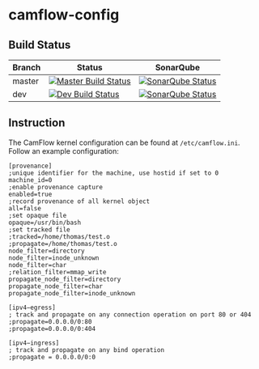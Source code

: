 # camflow-config

## Build Status

| Branch | Status                                                                                  | SonarQube |
|--------|-----------------------------------------------------------------------------------------|-----------|
| master | [![Master Build Status](https://api.travis-ci.org/CamFlow/camflow-config.svg?branch=master)](https://travis-ci.org/CamFlow/camflow-config/branches)  |[![SonarQube Status](https://sonarqube.com//api/badges/gate?key=camflow%3Aconfig)]()   |
| dev    | [![Dev Build Status](https://api.travis-ci.org/CamFlow/camflow-config.svg?branch=dev)](https://travis-ci.org/CamFlow/camflow-config/branches)      |[![SonarQube Status](https://sonarqube.com//api/badges/gate?key=camflow%3Aconfig%3Adev)](https://sonarqube.com/dashboard?id=camflow%3Aconfig%3Adev)   |

## Instruction

The CamFlow kernel configuration can be found at `/etc/camflow.ini`. Follow an example configuration:

```
[provenance]
;unique identifier for the machine, use hostid if set to 0
machine_id=0
;enable provenance capture
enabled=true
;record provenance of all kernel object
all=false
;set opaque file
opaque=/usr/bin/bash
;set tracked file
;tracked=/home/thomas/test.o
;propagate=/home/thomas/test.o
node_filter=directory
node_filter=inode_unknown
node_filter=char
;relation_filter=mmap_write
propagate_node_filter=directory
propagate_node_filter=char
propagate_node_filter=inode_unknown

[ipv4−egress]
; track and propagate on any connection operation on port 80 or 404
;propagate=0.0.0.0/0:80
;propagate=0.0.0.0/0:404

[ipv4−ingress]
; track and propagate on any bind operation
;propagate = 0.0.0.0/0:0
```
